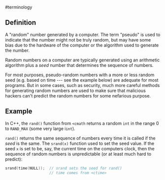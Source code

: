 #terminology

## Definition
A "random" number generated by a computer. The term "pseudo" is used to indicate that the number might not be truly random, but may have some bias due to the hardware of the computer or the algorithm used to generate the number.

Random numbers on a computer are typically generated using an arithmetic algorithm plus a *seed* number that determines the sequence of numbers.

For most purposes, pseudo-random numbers with a more or less random seed (e.g. based on time --- see the example below) are adequate for most programs. But in some cases, such as security, much more careful methods for generating random numbers are used to make sure that malicious hackers can't predict the random numbers for some nefarious purpose.

## Example
In C++, the `rand()` function from `<cmath` returns a random `int` in the range 0 to `RAND_MAX` (some very large i`int`). 

`rand()` returns the same sequence of numbers every time it is called if the *seed* is the same. The `srand(x)` function used to set the seed value. If the seed `x` is set to be, say, the current time on the computers clock, then the sequence of random numbers is unpredictable (or at least much hard to predict):

```cpp
srand(time(NULL));  // srand sets the seed for rand()
                    // time comes from <ctime>
```
